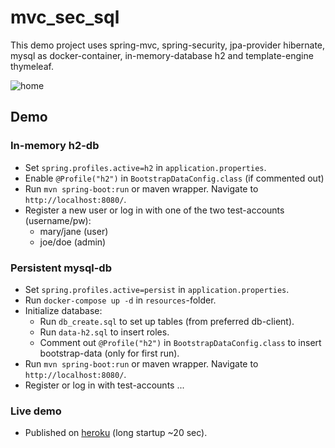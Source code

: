 # mvc_sec_sql
This demo project uses spring-mvc, spring-security, jpa-provider hibernate, mysql as docker-container, in-memory-database h2 and template-engine thymeleaf.

![home](https://user-images.githubusercontent.com/26798159/40691610-2112d592-63ad-11e8-9532-5c8bae9609b7.png)

## Demo

### In-memory h2-db
- Set `spring.profiles.active=h2` in `application.properties`.
- Enable `@Profile("h2")` in `BootstrapDataConfig.class` (if commented out)
- Run `mvn spring-boot:run` or maven wrapper. Navigate to `http://localhost:8080/`.
- Register a new user or log in with one of the two test-accounts (username/pw):
    - mary/jane (user)
    - joe/doe (admin)
    
### Persistent mysql-db
- Set `spring.profiles.active=persist` in `application.properties`.
- Run `docker-compose up -d` in `resources`-folder.
- Initialize database:
    - Run `db_create.sql` to set up tables (from preferred db-client).
    - Run `data-h2.sql` to insert roles.
    - Comment out `@Profile("h2")` in `BootstrapDataConfig.class` to insert bootstrap-data (only for first run).
- Run `mvn spring-boot:run` or maven wrapper. Navigate to `http://localhost:8080/`.
- Register or log in with test-accounts ...

### Live demo
- Published on [heroku](https://mvc-sec-sql.herokuapp.com/) (long startup ~20 sec).